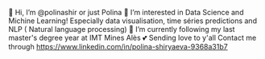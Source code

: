 👋 Hi, I’m @polinashir or just Polina
👀 I’m interested in Data Science and Michine Learning! Especially data visualisation, time séries predictions and NLP ( Natural language processing) 
🌱 I’m currently following my last master's degree year at IMT Mines Alès
💕 Sending love to y'all
Contact me through https://www.linkedin.com/in/polina-shiryaeva-9368a31b7



